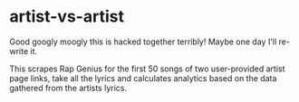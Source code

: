 # artist-vs-artist
Good googly moogly this is hacked together terribly! Maybe one day I'll re-write it.

This scrapes Rap Genius for the first 50 songs of two user-provided artist page links, take all the lyrics and calculates analytics based on the data gathered from the artists lyrics.
